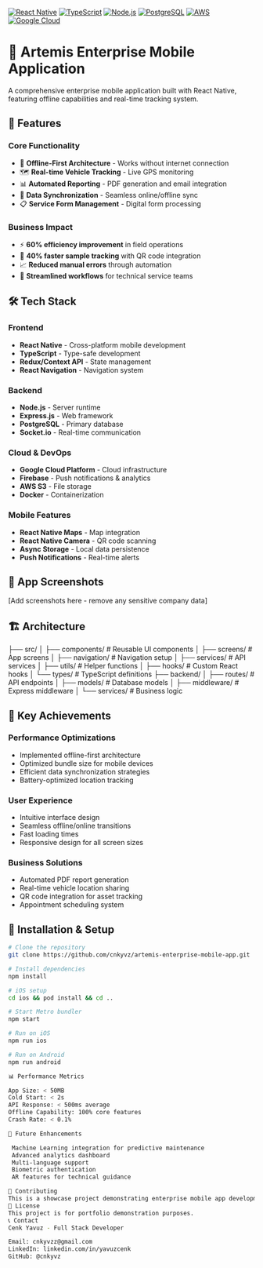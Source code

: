 [![React Native](https://img.shields.io/badge/React_Native-20232A?style=for-the-badge&logo=react&logoColor=61DAFB)](https://reactnative.dev/)
[![TypeScript](https://img.shields.io/badge/typescript-%23007ACC.svg?style=for-the-badge&logo=typescript&logoColor=white)](https://www.typescriptlang.org/)
[![Node.js](https://img.shields.io/badge/node.js-6DA55F?style=for-the-badge&logo=node.js&logoColor=white)](https://nodejs.org/)
[![PostgreSQL](https://img.shields.io/badge/postgres-%23316192.svg?style=for-the-badge&logo=postgresql&logoColor=white)](https://postgresql.org/)
[![AWS](https://img.shields.io/badge/AWS-%23FF9900.svg?style=for-the-badge&logo=amazon-aws&logoColor=white)](https://aws.amazon.com/)
[![Google Cloud](https://img.shields.io/badge/GoogleCloud-%234285F4.svg?style=for-the-badge&logo=google-cloud&logoColor=white)](https://cloud.google.com/)

# 🚀 Artemis Enterprise Mobile Application

A comprehensive enterprise mobile application built with React Native, featuring offline capabilities and real-time tracking system.

## 🌟 Features

### Core Functionality
- 📱 **Offline-First Architecture** - Works without internet connection
- 🗺️ **Real-time Vehicle Tracking** - Live GPS monitoring
- 📊 **Automated Reporting** - PDF generation and email integration
- 🔄 **Data Synchronization** - Seamless online/offline sync
- 📋 **Service Form Management** - Digital form processing

### Business Impact
- ⚡ **60% efficiency improvement** in field operations
- 🚀 **40% faster sample tracking** with QR code integration
- 📈 **Reduced manual errors** through automation
- 💼 **Streamlined workflows** for technical service teams

## 🛠️ Tech Stack

### Frontend
- **React Native** - Cross-platform mobile development
- **TypeScript** - Type-safe development
- **Redux/Context API** - State management
- **React Navigation** - Navigation system

### Backend
- **Node.js** - Server runtime
- **Express.js** - Web framework
- **PostgreSQL** - Primary database
- **Socket.io** - Real-time communication

### Cloud & DevOps
- **Google Cloud Platform** - Cloud infrastructure
- **Firebase** - Push notifications & analytics
- **AWS S3** - File storage
- **Docker** - Containerization

### Mobile Features
- **React Native Maps** - Map integration
- **React Native Camera** - QR code scanning
- **Async Storage** - Local data persistence
- **Push Notifications** - Real-time alerts

## 📱 App Screenshots

[Add screenshots here - remove any sensitive company data]

## 🏗️ Architecture

├── src/
│   ├── components/        # Reusable UI components
│   ├── screens/          # App screens
│   ├── navigation/       # Navigation setup
│   ├── services/         # API services
│   ├── utils/           # Helper functions
│   ├── hooks/           # Custom React hooks
│   └── types/           # TypeScript definitions
├── backend/
│   ├── routes/          # API endpoints
│   ├── models/          # Database models
│   ├── middleware/      # Express middleware
│   └── services/        # Business logic

## 🚀 Key Achievements

### Performance Optimizations
- Implemented offline-first architecture
- Optimized bundle size for mobile devices
- Efficient data synchronization strategies
- Battery-optimized location tracking

### User Experience
- Intuitive interface design
- Seamless offline/online transitions
- Fast loading times
- Responsive design for all screen sizes

### Business Solutions
- Automated PDF report generation
- Real-time vehicle location sharing
- QR code integration for asset tracking
- Appointment scheduling system

## 🔧 Installation & Setup

```bash
# Clone the repository
git clone https://github.com/cnkyvz/artemis-enterprise-mobile-app.git

# Install dependencies
npm install

# iOS setup
cd ios && pod install && cd ..

# Start Metro bundler
npm start

# Run on iOS
npm run ios

# Run on Android
npm run android

📊 Performance Metrics

App Size: < 50MB
Cold Start: < 2s
API Response: < 500ms average
Offline Capability: 100% core features
Crash Rate: < 0.1%

🎯 Future Enhancements

 Machine Learning integration for predictive maintenance
 Advanced analytics dashboard
 Multi-language support
 Biometric authentication
 AR features for technical guidance

🤝 Contributing
This is a showcase project demonstrating enterprise mobile app development capabilities.
📄 License
This project is for portfolio demonstration purposes.
📞 Contact
Cenk Yavuz - Full Stack Developer

Email: cnkyvzz@gmail.com
LinkedIn: linkedin.com/in/yavuzcenk
GitHub: @cnkyvz
